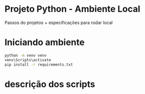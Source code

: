 #  Projeto Python - Ambiente Local

Passos do projetos + especificações para rodar local

# Iniciando ambiente 
```bash
python -m venv venv
venv\Scripts\activate
pip install -r requirements.txt

```
# descrição dos scripts
